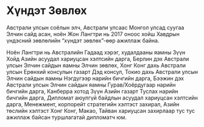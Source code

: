 # Хүндэт Зөвлөх 

Австрали улсын соёлын элч, Австрали улсаас Монгол улсад суугаа Элчин сайд асан, ноён Жон Лангтри нь 2017 оноос хойш Хавдрын үндэсний зөвлөлийн “хүндэт зөвлөх”-өөр ажиллаж байна. 

Ноён Лангтри нь Австралийн Гадаад хэрэг, худалдааны яамны Зүүн Хойд Азийн асуудал хариуцсан хэлтсийн дарга, Берлин дэх Австрали улсын Элчин сайдын яамны Элчин зөвлөх, Хонг Конг дахь Австрали улсын Ерөнхий консулын газарт Дэд консул, Токио дахь Австрали улсын Элчин сайдын яамны Нэгдүгээр нарийн бичгийн дарга, Бээжин дэх Австрали улсын Элчин сайдын яамны Гурав/Хоёрдугаар нарийн бичгийн дарга, Канберра хотод Зүүн Азийн газарт Туслах нарийн бичгийн дарга, Дипломат аюулгүй байдлын асуудал хариуцсан хэлтсийн дарга, Менежмент, корпорейт стратегийн хэлтэст захирал, Азийн төслийн хэлтэст Хонг Конг, Макао, Тайван хариуцсан захирлаар тус тус ажиллаж байсан туршлагатай дипломатч юм.
